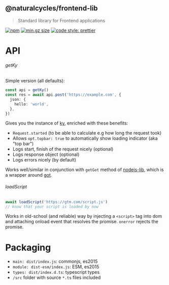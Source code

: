## @naturalcycles/frontend-lib

> Standard library for Frontend applications

[![npm](https://img.shields.io/npm/v/@naturalcycles/frontend-lib/latest.svg)](https://www.npmjs.com/package/@naturalcycles/frontend-lib)
[![min.gz size](https://badgen.net/bundlephobia/minzip/@naturalcycles/frontend-lib)](https://bundlephobia.com/result?p=@naturalcycles/frontend-lib)
[![code style: prettier](https://img.shields.io/badge/code_style-prettier-ff69b4.svg?style=flat-square)](https://github.com/prettier/prettier)

# API

###### getKy

Simple version (all defaults):

```typescript
const api = getKy()
const res = await api.post('https://example.com', {
  json: {
    hello: 'world',
  },
})
```

Gives you the instance of [ky](https://github.com/sindresorhus/ky), enriched with these benefits:

- `Request.started` (to be able to calculate e.g how long the request took)
- Allows `opt.topbar: true` to automatically show loading indicator (aka "top bar")
- Logs start, finish of the request nicely (optional)
- Logs response object (optional)
- Logs errors nicely (by default)

Works well/similar in conjunction with `getGot` method of
[nodejs-lib](https://github.com/NaturalCycles/nodejs-lib), which is a wrapper around
[got](https://github.com/sindresorhus/got).

###### loadScript

```typescript
await loadScript('https://gtm.com/script.js')
// know that your script is loaded by now
```

Works in old-school (and reliable) way by injecting a `<script>` tag into dom and attaching onload
event that resolves the promise. `onerror` rejects the promise.

# Packaging

- `main: dist/index.js`: commonjs, es2015
- `module: dist-esm/index.js`: ESM, es2015
- `types: dist/index.d.ts`: typescript types
- `/src` folder with source `*.ts` files included
